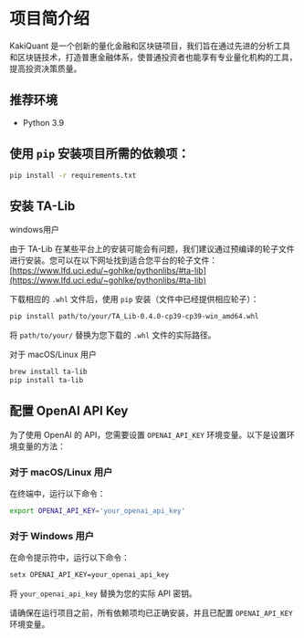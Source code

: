 
# 项目简介绍

KakiQuant 是一个创新的量化金融和区块链项目，我们旨在通过先进的分析工具和区块链技术，打造普惠金融体系，使普通投资者也能享有专业量化机构的工具，提高投资决策质量。

## 推荐环境

- Python 3.9


## 使用 `pip` 安装项目所需的依赖项：

```bash
pip install -r requirements.txt
```

## 安装 TA-Lib

windows用户

由于 TA-Lib 在某些平台上的安装可能会有问题，我们建议通过预编译的轮子文件进行安装。您可以在以下网址找到适合您平台的轮子文件：[https://www.lfd.uci.edu/~gohlke/pythonlibs/#ta-lib](https://www.lfd.uci.edu/~gohlke/pythonlibs/#ta-lib)

下载相应的 `.whl` 文件后，使用 `pip` 安装（文件中已经提供相应轮子）：

```bash
pip install path/to/your/TA_Lib‑0.4.0‑cp39‑cp39‑win_amd64.whl
```

将 `path/to/your/` 替换为您下载的 `.whl` 文件的实际路径。

对于 macOS/Linux 用户

```bash
brew install ta-lib
pip install ta-lib
```

## 配置 OpenAI API Key

为了使用 OpenAI 的 API，您需要设置 `OPENAI_API_KEY` 环境变量。以下是设置环境变量的方法：

### 对于 macOS/Linux 用户

在终端中，运行以下命令：

```bash
export OPENAI_API_KEY='your_openai_api_key'
```

### 对于 Windows 用户

在命令提示符中，运行以下命令：

```bash
setx OPENAI_API_KEY=your_openai_api_key
```

将 `your_openai_api_key` 替换为您的实际 API 密钥。

请确保在运行项目之前，所有依赖项均已正确安装，并且已配置 `OPENAI_API_KEY` 环境变量。



